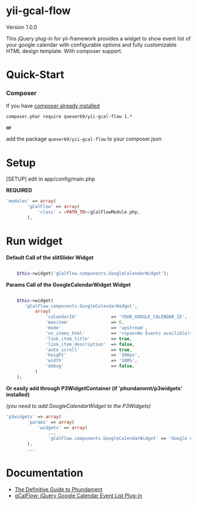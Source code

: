 yii-gcal-flow
=============

Version 1.0.0

This jQuery plug-in for yii-framework provides a widget to show event list of your google calendar
with configurable options and fully customizable HTML design template. With composer support.


Quick-Start
=============

### Composer
If you have [composer already installed](http://getcomposer.org/doc/00-intro.md#installation-nix)

`composer.phar require quexer69/yii-gcal-flow 1.*`

**or**

add the package `quexer69/yii-gcal-flow` to your composer.json

Setup
=============
[SETUP] edit in app/config/main.php

**REQUIRED**
```php
'modules' => array(
        'gCalFlow' => array(
            'class' = <PATH_TO>/gCalFlowModule.php,
        ),
```

Run widget
=============

**Default Call of the slitSlider Widget**
```php

    $this->widget('gCalFlow.components.GoogleCalendarWidget');

```

**Params Call of the GoogleCalendarWidget Widget**
```php

    $this->widget(
       'gCalFlow.components.GoogleCalendarWidget',
           array(
               'calandarId'             => 'YOUR_GOOGLE_CALENDAR_ID',
               'maxitem'                => 6,
               'mode'                   => 'upstream',                          // [upcoming | updates]
               'no_items_html'          => '<span>No Events availible!</span>', // HTML for empty calendar
               'link_item_title'        => true,
               'link_item_description'  => false,
               'auto_scroll'            => true,
               'height'                 => '300px',                             // css height of the #gcf-container
               'width'                  => '100%',                              // css width of the #gcf-container
               'debug'                  => false,                               // turn on debug console
           )
    );

```

**Or easily add through P3WidgetContainer (if 'phundament/p3widgets' installed)**

*(you need to add GoogleCalendarWidget to the P3Widgets)*
```php
'p3widgets' => array(
        'params' => array(
            'widgets' => array(
                ...
                'gCalFlow.components.GoogleCalendarWidget' => 'Google Calendar List Widget'
        ),
        ...
```

Documentation
=============

 * [The Definitive Guide to Phundament](https://github.com/phundament/app/wiki)
 * [gCalFlow: jQuery Google Calendar Event List Plug-in](http://sugi.github.io/jquery-gcal-flow/)